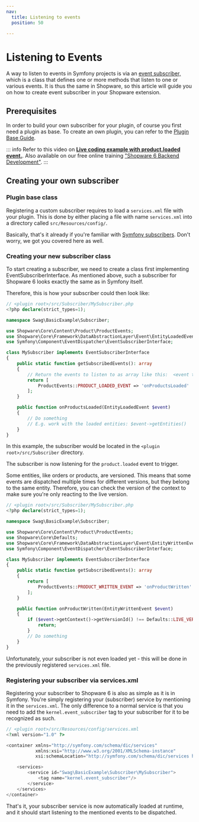 ```yaml
---
nav:
  title: Listening to events
  position: 50

---
```


# Listening to Events

A way to listen to events in Symfony projects is via an [event subscriber,](https://symfony.com/doc/current/event_dispatcher.html#creating-an-event-subscriber) which is a class that defines one or more methods that listen to one or various events.
It is thus the same in Shopware, so this article will guide you on how to create event subscriber in your Shopware extension.

## Prerequisites

In order to build your own subscriber for your plugin, of course you first need a plugin as base.
To create an own plugin, you can refer to the [Plugin Base Guide](../plugin-base-guide).

::: info
Refer to this video on **[Live coding example with product.loaded event.](https://www.youtube.com/watch?v=cJDaiuyjKJk)**.
Also available on our free online training ["Shopware 6 Backend Development"](https://academy.shopware.com/courses/shopware-6-backend-development-with-jisse-reitsma).
:::

## Creating your own subscriber

### Plugin base class

Registering a custom subscriber requires to load a `services.xml` file with your plugin.
This is done by either placing a file with name `services.xml` into a directory called `src/Resources/config/`.

Basically, that's it already if you're familiar with [Symfony subscribers](https://symfony.com/doc/current/event_dispatcher.html#creating-an-event-subscriber).
Don't worry, we got you covered here as well.

### Creating your new subscriber class

To start creating a subscriber, we need to create a class first implementing EventSubscriberInterface.
As mentioned above, such a subscriber for Shopware 6 looks exactly the same as in Symfony itself.

Therefore, this is how your subscriber could then look like:

```php
// <plugin root>/src/Subscriber/MySubscriber.php
<?php declare(strict_types=1);

namespace Swag\BasicExample\Subscriber;

use Shopware\Core\Content\Product\ProductEvents;
use Shopware\Core\Framework\DataAbstractionLayer\Event\EntityLoadedEvent;
use Symfony\Component\EventDispatcher\EventSubscriberInterface;

class MySubscriber implements EventSubscriberInterface
{
    public static function getSubscribedEvents(): array
    {
        // Return the events to listen to as array like this:  <event to listen to> => <method to execute>
        return [
            ProductEvents::PRODUCT_LOADED_EVENT => 'onProductsLoaded'
        ];
    }

    public function onProductsLoaded(EntityLoadedEvent $event)
    {
        // Do something
        // E.g. work with the loaded entities: $event->getEntities()
    }
}
```

In this example, the subscriber would be located in the `<plugin root>/src/Subscriber` directory.

The subscriber is now listening for the `product.loaded` event to trigger.

Some entities, like orders or products, are versioned.
This means that some events are dispatched multiple times for different versions, but they belong to the same entity.
Therefore, you can check the version of the context to make sure you're only reacting to the live version.

```php
// <plugin root>/src/Subscriber/MySubscriber.php
<?php declare(strict_types=1);

namespace Swag\BasicExample\Subscriber;

use Shopware\Core\Content\Product\ProductEvents;
use Shopware\Core\Defaults;
use Shopware\Core\Framework\DataAbstractionLayer\Event\EntityWrittenEvent;
use Symfony\Component\EventDispatcher\EventSubscriberInterface;

class MySubscriber implements EventSubscriberInterface
{
    public static function getSubscribedEvents(): array
    {
        return [
            ProductEvents::PRODUCT_WRITTEN_EVENT => 'onProductWritten'
        ];
    }

    public function onProductWritten(EntityWrittenEvent $event)
    {
        if ($event->getContext()->getVersionId() !== Defaults::LIVE_VERSION) {
            return;
        }
        // Do something
    }
}
```

Unfortunately, your subscriber is not even loaded yet - this will be done in the previously registered `services.xml` file.

### Registering your subscriber via services.xml

Registering your subscriber to Shopware 6 is also as simple as it is in Symfony.
You're simply registering your \(subscriber\) service by mentioning it in the `services.xml`.
The only difference to a normal service is that you need to add the `kernel.event_subscriber` tag to your subscriber for it to be recognized as such.

```php
// <plugin root>/src/Resources/config/services.xml
<?xml version="1.0" ?>

<container xmlns="http://symfony.com/schema/dic/services"
           xmlns:xsi="http://www.w3.org/2001/XMLSchema-instance"
           xsi:schemaLocation="http://symfony.com/schema/dic/services http://symfony.com/schema/dic/services/services-1.0.xsd">

    <services>
        <service id="Swag\BasicExample\Subscriber\MySubscriber">
            <tag name="kernel.event_subscriber"/>
        </service>
    </services>
</container>
```

That's it, your subscriber service is now automatically loaded at runtime, and it should start listening to the mentioned events to be dispatched.
